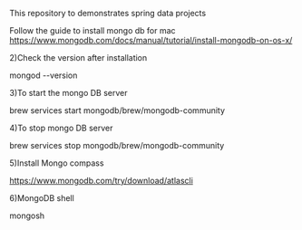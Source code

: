 This repository to demonstrates spring data projects

Follow the guide to install mongo db for mac
https://www.mongodb.com/docs/manual/tutorial/install-mongodb-on-os-x/

2)Check the version after installation

mongod --version

3)To start the mongo DB server

brew services start mongodb/brew/mongodb-community

4)To stop mongo DB server

brew services stop mongodb/brew/mongodb-community

5)Install Mongo compass

https://www.mongodb.com/try/download/atlascli

6)MongoDB shell

mongosh


